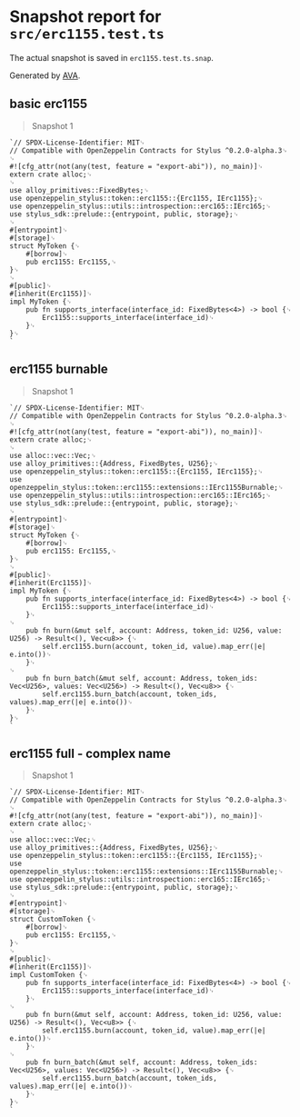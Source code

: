 # Snapshot report for `src/erc1155.test.ts`

The actual snapshot is saved in `erc1155.test.ts.snap`.

Generated by [AVA](https://avajs.dev).

## basic erc1155

> Snapshot 1

    `// SPDX-License-Identifier: MIT␊
    // Compatible with OpenZeppelin Contracts for Stylus ^0.2.0-alpha.3␊
    ␊
    #![cfg_attr(not(any(test, feature = "export-abi")), no_main)]␊
    extern crate alloc;␊
    ␊
    use alloy_primitives::FixedBytes;␊
    use openzeppelin_stylus::token::erc1155::{Erc1155, IErc1155};␊
    use openzeppelin_stylus::utils::introspection::erc165::IErc165;␊
    use stylus_sdk::prelude::{entrypoint, public, storage};␊
    ␊
    #[entrypoint]␊
    #[storage]␊
    struct MyToken {␊
        #[borrow]␊
        pub erc1155: Erc1155,␊
    }␊
    ␊
    #[public]␊
    #[inherit(Erc1155)]␊
    impl MyToken {␊
        pub fn supports_interface(interface_id: FixedBytes<4>) -> bool {␊
            Erc1155::supports_interface(interface_id)␊
        }␊
    }␊
    `

## erc1155 burnable

> Snapshot 1

    `// SPDX-License-Identifier: MIT␊
    // Compatible with OpenZeppelin Contracts for Stylus ^0.2.0-alpha.3␊
    ␊
    #![cfg_attr(not(any(test, feature = "export-abi")), no_main)]␊
    extern crate alloc;␊
    ␊
    use alloc::vec::Vec;␊
    use alloy_primitives::{Address, FixedBytes, U256};␊
    use openzeppelin_stylus::token::erc1155::{Erc1155, IErc1155};␊
    use openzeppelin_stylus::token::erc1155::extensions::IErc1155Burnable;␊
    use openzeppelin_stylus::utils::introspection::erc165::IErc165;␊
    use stylus_sdk::prelude::{entrypoint, public, storage};␊
    ␊
    #[entrypoint]␊
    #[storage]␊
    struct MyToken {␊
        #[borrow]␊
        pub erc1155: Erc1155,␊
    }␊
    ␊
    #[public]␊
    #[inherit(Erc1155)]␊
    impl MyToken {␊
        pub fn supports_interface(interface_id: FixedBytes<4>) -> bool {␊
            Erc1155::supports_interface(interface_id)␊
        }␊
    ␊
        pub fn burn(&mut self, account: Address, token_id: U256, value: U256) -> Result<(), Vec<u8>> {␊
            self.erc1155.burn(account, token_id, value).map_err(|e| e.into())␊
        }␊
    ␊
        pub fn burn_batch(&mut self, account: Address, token_ids: Vec<U256>, values: Vec<U256>) -> Result<(), Vec<u8>> {␊
            self.erc1155.burn_batch(account, token_ids, values).map_err(|e| e.into())␊
        }␊
    }␊
    `

## erc1155 full - complex name

> Snapshot 1

    `// SPDX-License-Identifier: MIT␊
    // Compatible with OpenZeppelin Contracts for Stylus ^0.2.0-alpha.3␊
    ␊
    #![cfg_attr(not(any(test, feature = "export-abi")), no_main)]␊
    extern crate alloc;␊
    ␊
    use alloc::vec::Vec;␊
    use alloy_primitives::{Address, FixedBytes, U256};␊
    use openzeppelin_stylus::token::erc1155::{Erc1155, IErc1155};␊
    use openzeppelin_stylus::token::erc1155::extensions::IErc1155Burnable;␊
    use openzeppelin_stylus::utils::introspection::erc165::IErc165;␊
    use stylus_sdk::prelude::{entrypoint, public, storage};␊
    ␊
    #[entrypoint]␊
    #[storage]␊
    struct CustomToken {␊
        #[borrow]␊
        pub erc1155: Erc1155,␊
    }␊
    ␊
    #[public]␊
    #[inherit(Erc1155)]␊
    impl CustomToken {␊
        pub fn supports_interface(interface_id: FixedBytes<4>) -> bool {␊
            Erc1155::supports_interface(interface_id)␊
        }␊
    ␊
        pub fn burn(&mut self, account: Address, token_id: U256, value: U256) -> Result<(), Vec<u8>> {␊
            self.erc1155.burn(account, token_id, value).map_err(|e| e.into())␊
        }␊
    ␊
        pub fn burn_batch(&mut self, account: Address, token_ids: Vec<U256>, values: Vec<U256>) -> Result<(), Vec<u8>> {␊
            self.erc1155.burn_batch(account, token_ids, values).map_err(|e| e.into())␊
        }␊
    }␊
    `
